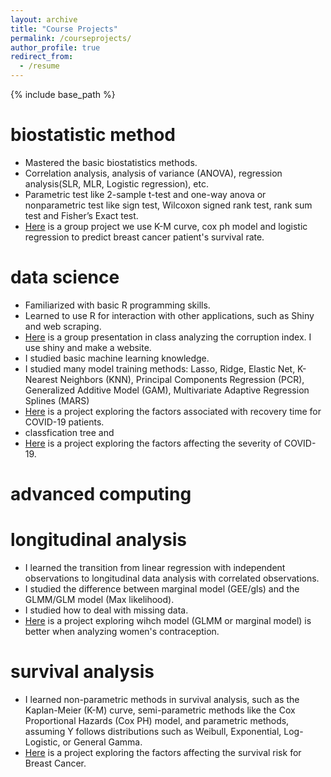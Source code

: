 ```yaml
---
layout: archive
title: "Course Projects"
permalink: /courseprojects/
author_profile: true
redirect_from:
  - /resume
---
```


{% include base_path %}

biostatistic method
======
* Mastered the basic biostatistics methods.
* Correlation analysis, analysis of variance (ANOVA), regression analysis(SLR, MLR, Logistic regression), etc.
* Parametric test like 2-sample t-test and one-way anova or nonparametric test like sign test, Wilcoxon signed rank test, rank sum test and Fisher’s Exact test.
* [Here](../files/bm_final_report-1.pdf) is a group project we use K-M curve, cox ph model and logistic regression to predict breast cancer patient's survival rate.

data science
======
* Familiarized with basic R programming skills.
* Learned to use R for interaction with other applications, such as Shiny and web scraping.
* [Here](https://kindlezhang.github.io/p8105_final_project/) is a group presentation in class analyzing the corruption index. I use shiny and make a website.
* I studied basic machine learning knowledge.
* I studied many model training methods: Lasso, Ridge, Elastic Net, K-Nearest Neighbors (KNN), Principal Components Regression (PCR), Generalized Additive Model (GAM), Multivariate Adaptive Regression Splines (MARS)
* [Here](../files/P8106_midterm_report.pdf) is a project exploring the factors associated with recovery time for COVID-19 patients.
* classfication tree and 
* [Here](../files/ds_final.pdf) is a project exploring the factors affecting the severity of COVID-19.


advanced computing
======



longitudinal analysis
======
* I learned the transition from linear regression with independent observations to longitudinal data analysis with correlated observations.
* I studied the difference between marginal model (GEE/gls) and the GLMM/GLM model (Max likelihood).
* I studied how to deal with missing data.
* [Here](../files/longi_final_project_qz2527.pdf) is a project exploring wihch model (GLMM or marginal model) is better when analyzing women's contraception.

survival analysis
======
* I learned non-parametric methods in survival analysis, such as the Kaplan-Meier (K-M) curve, semi-parametric methods like the Cox Proportional Hazards (Cox PH) model, and parametric methods, assuming Y follows distributions such as Weibull, Exponential, Log-Logistic, or General Gamma.
* [Here](../files/survival_final_7.pdf) is a project exploring the factors affecting the survival risk for Breast Cancer.


